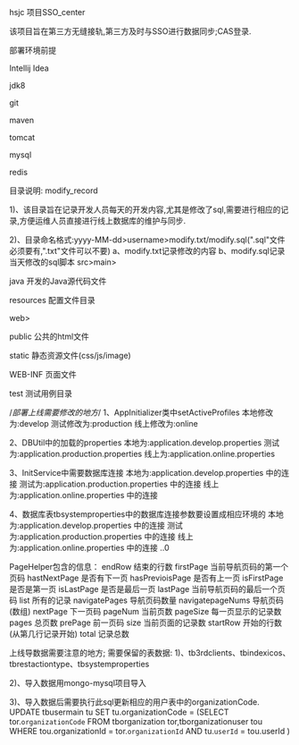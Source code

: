 hsjc 项目SSO_center

该项目旨在第三方无缝接轨,第三方及时与SSO进行数据同步;CAS登录.

部署环境前提

Intellij Idea

jdk8

git

maven

tomcat

mysql

redis

目录说明: modify_record

1)、该目录旨在记录开发人员每天的开发内容,尤其是修改了sql,需要进行相应的记录,方便运维人员直接进行线上数据库的维护与同步.

2)、目录命名格式:yyyy-MM-dd>username>modify.txt/modify.sql(".sql"文件必须要有,".txt"文件可以不要)
    a、modify.txt记录修改的内容
    b、modify.sql记录当天修改的sql脚本
src>main>

java 开发的Java源代码文件

resources 配置文件目录

web>

public 公共的html文件

static 静态资源文件(css/js/image)

WEB-INF 页面文件

test 测试用例目录

/*部署上线需要修改的地方*/
1、AppInitializer类中setActiveProfiles 
本地修改为:develop
测试修改为:production
线上修改为:online

2、DBUtil中的加载的properties
本地为:application.develop.properties
测试为:application.production.properties
线上为:application.online.properties

3、InitService中需要数据库连接
本地为:application.develop.properties 中的连接
测试为:application.production.properties 中的连接
线上为:application.online.properties 中的连接

4、数据库表tbsystemproperties中的数据库连接参数要设置成相应环境的
本地为:application.develop.properties 中的连接
测试为:application.production.properties 中的连接
线上为:application.online.properties 中的连接
..0

PageHelper包含的信息：
endRow 结束的行数
firstPage 当前导航页码的第一个页码
hastNextPage 是否有下一页
hasPrevioisPage 是否有上一页
isFirstPage 是否是第一页
isLastPage 是否是最后一页
lastPage 当前导航页码的最后一个页码
list 所有的记录
navigatePages 导航页码数量 
navigatepageNums 导航页码(数组)
nextPage 下一页码
pageNum 当前页数
pageSize 每一页显示的记录数
pages 总页数
prePage 前一页码
size 当前页面的记录数
startRow 开始的行数(从第几行记录开始)
total 记录总数

上线导数据需要注意的地方;
需要保留的表数据:
1)、tb3rdclients、tbindexicos、tbrestactiontype、tbsystemproperties

2)、导入数据用mongo-mysql项目导入

3)、导入数据后需要执行此sql更新相应的用户表中的organizationCode.
UPDATE tbusermain tu SET tu.organizationCode =
 (SELECT tor.`organizationCode` FROM tborganization tor,tborganizationuser tou
 WHERE tou.organizationId = tor.`organizationId` AND tu.`userId` = tou.userId
 )